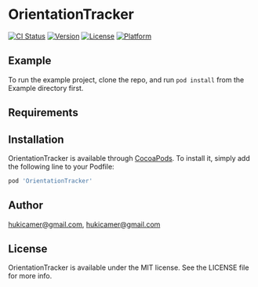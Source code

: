 # OrientationTracker

[![CI Status](https://img.shields.io/travis/hukicamer@gmail.com/OrientationTracker.svg?style=flat)](https://travis-ci.org/hukicamer@gmail.com/OrientationTracker)
[![Version](https://img.shields.io/cocoapods/v/OrientationTracker.svg?style=flat)](https://cocoapods.org/pods/OrientationTracker)
[![License](https://img.shields.io/cocoapods/l/OrientationTracker.svg?style=flat)](https://cocoapods.org/pods/OrientationTracker)
[![Platform](https://img.shields.io/cocoapods/p/OrientationTracker.svg?style=flat)](https://cocoapods.org/pods/OrientationTracker)

## Example

To run the example project, clone the repo, and run `pod install` from the Example directory first.

## Requirements

## Installation

OrientationTracker is available through [CocoaPods](https://cocoapods.org). To install
it, simply add the following line to your Podfile:

```ruby
pod 'OrientationTracker'
```

## Author

hukicamer@gmail.com, hukicamer@gmail.com

## License

OrientationTracker is available under the MIT license. See the LICENSE file for more info.
